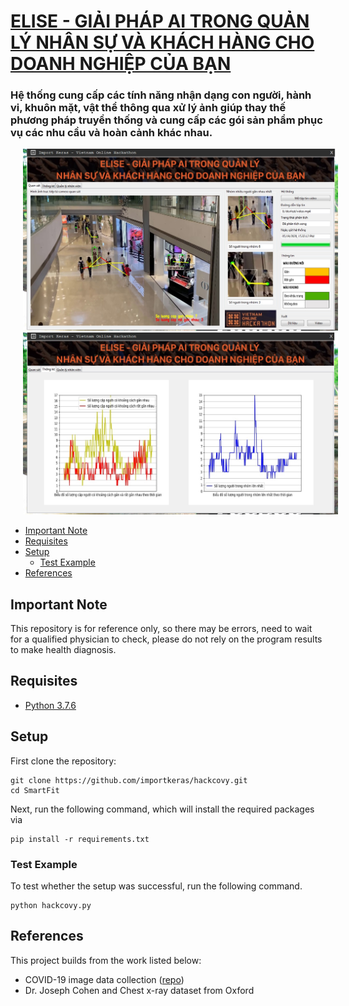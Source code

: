 # [ELISE - GIẢI PHÁP AI TRONG QUẢN LÝ NHÂN SỰ VÀ KHÁCH HÀNG CHO DOANH NGHIỆP CỦA BẠN](https://www.youtube.com/)
### Hệ thống cung cấp các tính năng nhận dạng con người, hành vi, khuôn mặt, vật thể thông qua xử lý ảnh giúp thay thế phương pháp truyền thống và cung cấp các gói sản phẩm phục vụ các nhu cầu và hoàn cảnh khác nhau.

<p float="left">
  <img src="screenshot1.jpg" width="1080" hspace="20"/>
  <img src="screenshot2.jpg" width="1080" hspace="20"/> 
</p>

* [Important Note](#important-note)
* [Requisites](#requisites)
* [Setup](#setup)
  * [Test Example](#test-example)
* [References](#references)

## Important Note

This repository is for reference only, so there may be errors, need to wait for a qualified physician to check, please do not rely on the program results to make health diagnosis.
  
## Requisites

* [Python 3.7.6](https://www.python.org/downloads/release/python-376/)

## Setup

First clone the repository:
```
git clone https://github.com/importkeras/hackcovy.git
cd SmartFit
```

Next, run the following command, which will install the required packages via
```
pip install -r requirements.txt
```

### Test Example

To test whether the setup was successful, run the following command.
```
python hackcovy.py
```

## References

This project builds from the work listed below:

* COVID-19 image data collection ([repo](https://github.com/ieee8023/covid-chestxray-dataset))
* Dr. Joseph Cohen and Chest x-ray dataset from Oxford
